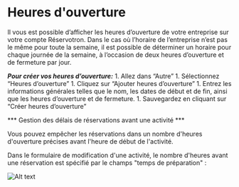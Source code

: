 # Heures d'ouverture

Il vous est possible d’afficher les heures d’ouverture de votre entreprise sur votre compte Réservotron. Dans le cas où l’horaire de l’entreprise n’est pas le même pour toute la semaine, il est possible de déterminer un horaire pour chaque journée de la semaine, à l’occasion de deux heures d’ouverture et de fermeture par jour. 

***Pour créer vos heures d’ouverture:***
1. 
Allez dans “Autre” 
1. 
Sélectionnez  “Heures d’ouverture”
1. 
Cliquez sur “Ajouter heures d’ouverture”
1. 
Entrez les informations générales telles que le nom, les dates de début et de fin, ainsi que les heures d’ouverture et de fermeture. 
1. 
Sauvegardez en cliquant sur “Créer heures d’ouverture”


*** Gestion des délais de réservations avant une activité ***

Vous pouvez empêcher les réservations dans un nombre d'heures d'ouverture précises avant l'heure de début de l'activité. 

Dans le formulaire de modification d'une activité, le nombre d'heures avant une réservation est spécifié par le champs "temps de préparation" :  

![Alt text](https://monosnap.com/file/IPBLGHdiOGzEmzgaEu5raMkQpoOuSO.png)
